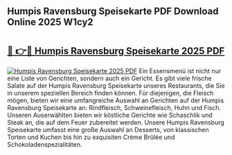 ## Humpis Ravensburg Speisekarte PDF Download Online 2025 W1cy2

# <h2><a href="http://gc8psc.nevu.top/?p=Humpis+Ravensburg+Speisekarte">🔗 👉🔴 Humpis Ravensburg Speisekarte 2025 PDF</a></h2>

[![Humpis Ravensburg Speisekarte 2025 PDF](https://i.imgur.com/dBaPXMq.png)](http://gc8psc.nevu.top/?p=Humpis+Ravensburg+Speisekarte)
Ein Essensmenü ist nicht nur eine Liste von Gerichten, sondern auch ein Gericht. Es gibt viele frische Salate auf der Humpis Ravensburg Speisekarte unseres Restaurants, die Sie in unserem speziellen Bereich finden können. Für diejenigen, die Fleisch mögen, bieten wir eine umfangreiche Auswahl an Gerichten auf der Humpis Ravensburg Speisekarte an: Rindfleisch, Schweinefleisch, Huhn und Fisch. Unseren Auserwählten bieten wir köstliche Gerichte wie Schaschlik und Steak an, die auf dem Feuer zubereitet werden. Unsere Humpis Ravensburg Speisekarte umfasst eine große Auswahl an Desserts, von klassischen Torten und Kuchen bis hin zu exquisiten Crème Brûlée und Schokoladenspezialitäten.
